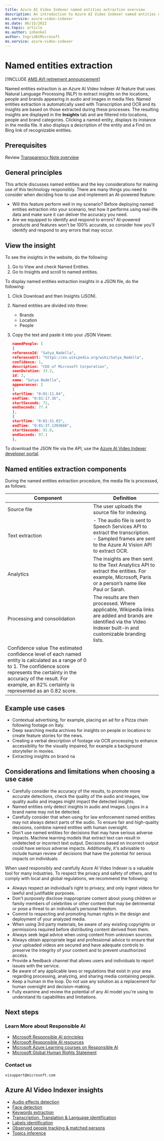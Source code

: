 ```yaml
---
title: Azure AI Video Indexer named entities extraction overview 
description: An introduction to Azure AI Video Indexer named entities extraction component responsibly.
ms.service: azure-video-indexer
ms.date: 06/15/2022
ms.topic: article
ms.author: inhenkel
author: IngridAtMicrosoft
ms.service: azure-video-indexer
---
```


# Named entities extraction

[!INCLUDE [AMS AVI retirement announcement](./includes/important-ams-retirement-avi-announcement.md)]

Named entities extraction is an Azure AI Video Indexer AI feature that uses Natural Language Processing (NLP) to extract insights on the locations, people and brands appearing in audio and images in media files. Named entities extraction is automatically used with Transcription and OCR and its insights are based on those extracted during these processes. The resulting insights are displayed in the **Insights** tab and are filtered into locations, people and brand categories. Clicking a named entity, displays its instance in the media file. It also displays a description of the entity and a Find on Bing link of recognizable entities.   

## Prerequisites  

Review [Transparency Note overview](/legal/azure-video-indexer/transparency-note?context=/azure/azure-video-indexer/context/context)

## General principles 

This article discusses named entities and the key considerations for making use of this technology responsibly. There are many things you need to consider when deciding how to use and implement an AI-powered feature:

-	Will this feature perform well in my scenario? Before deploying named entities extraction into your scenario, test how it performs using real-life data and make sure it can deliver the accuracy you need.
-	Are we equipped to identify and respond to errors? AI-powered products and features won't be 100% accurate, so consider how you'll identify and respond to any errors that may occur.

## View the insight

To see the insights in the website, do the following:

1. Go to View and check Named Entities.
1. Go to Insights and scroll to named entities.

To display named entities extraction insights in a JSON file, do the following: 

1. Click Download and then Insights (JSON).
2. Named entities are divided into three:

    * Brands
    * Location
    * People
3. Copy the text and paste it into your JSON Viewer.
    
    ```json
    namedPeople: [
    {
    referenceId: "Satya_Nadella",
    referenceUrl: "https://en.wikipedia.org/wiki/Satya_Nadella",
    confidence: 1,
    description: "CEO of Microsoft Corporation",
    seenDuration: 33.2,
    id: 2,
    name: "Satya Nadella",
    appearances: [
    {
    startTime: "0:01:11.04",
    endTime: "0:01:17.36",
    startSeconds: 71,
    endSeconds: 77.4
    },
    {
    startTime: "0:01:31.83",
    endTime: "0:01:37.1303666",
    startSeconds: 91.8,
    endSeconds: 97.1
    },
    ```
    
To download the JSON file via the API, use the [Azure AI Video Indexer developer portal](https://api-portal.videoindexer.ai/). 

## Named entities extraction components 

During the named entities extraction procedure, the media file is processed, as follows:   

|Component|Definition|
|---|---|
|Source file | 	The user uploads the source file for indexing. |
|Text extraction |- The audio file is sent to Speech Services API to extract the transcription.<br/>- Sampled frames are sent to the Azure AI Vision API to extract OCR. |
|Analytics	|The insights are then sent to the Text Analytics API to extract the entities. For example, Microsoft, Paris or a person’s name like Paul or Sarah.
|Processing and consolidation |	The results are then processed. Where applicable, Wikipedia links are added and brands are identified via the Video Indexer built-in and customizable branding lists.
Confidence value	The estimated confidence level of each named entity is calculated as a range of 0 to 1. The confidence score represents the certainty in the accuracy of the result. For example, an 82% certainty is represented as an 0.82 score.|

## Example use cases 

-	Contextual advertising, for example, placing an ad for a Pizza chain following footage on Italy.
- Deep searching media archives for insights on people or locations to create feature stories for the news.
-	Creating a verbal description of footage via OCR processing to enhance accessibility for the visually impaired, for example a background storyteller in movies. 
-	Extracting insights on brand na

## Considerations and limitations when choosing a use case 

-	Carefully consider the accuracy of the results, to promote more accurate detections, check the quality of the audio and images, low quality audio and images might impact the detected insights. 
-	Named entities only detect insights in audio and images. Logos in a brand name may not be detected.
-	Carefully consider that when using for law enforcement named entities may not always detect parts of the audio. To ensure fair and high-quality decisions, combine named entities with human oversight. 
-	Don't use named entities for decisions that may have serious adverse impacts. Machine learning models that extract text can result in undetected or incorrect text output. Decisions based on incorrect output could have serious adverse impacts. Additionally, it's advisable to include human review of decisions that have the potential for serious impacts on individuals. 

When used responsibly and carefully Azure AI Video Indexer is a valuable tool for many industries. To respect the privacy and safety of others, and to comply with local and global regulations, we recommend the following:  

-	Always respect an individual’s right to privacy, and only ingest videos for lawful and justifiable purposes.  
-	Don't purposely disclose inappropriate content about young children or family members of celebrities or other content that may be detrimental or pose a threat to an individual’s personal freedom.  
-	Commit to respecting and promoting human rights in the design and deployment of your analyzed media.  
-	When using 3rd party materials, be aware of any existing copyrights or permissions required before distributing content derived from them. 
-	Always seek legal advice when using content from unknown sources. 
-	Always obtain appropriate legal and professional advice to ensure that your uploaded videos are secured and have adequate controls to preserve the integrity of your content and to prevent unauthorized access.    
-	Provide a feedback channel that allows users and individuals to report issues with the service.  
-	Be aware of any applicable laws or regulations that exist in your area regarding processing, analyzing, and sharing media containing people. 
-	Keep a human in the loop. Do not use any solution as a replacement for human oversight and decision-making.  
-	Fully examine and review the potential of any AI model you're using to understand its capabilities and limitations. 

## Next steps

### Learn More about Responsible AI

- [Microsoft Responsible AI principles](https://www.microsoft.com/ai/responsible-ai?activetab=pivot1%3aprimaryr6) 
- [Microsoft Responsible AI resources](https://www.microsoft.com/ai/responsible-ai-resources)
- [Microsoft Azure Learning courses on Responsible AI](/training/paths/responsible-ai-business-principles/)
- [Microsoft Global Human Rights Statement](https://www.microsoft.com/corporate-responsibility/human-rights-statement?activetab=pivot_1:primaryr5)  

### Contact us

`visupport@microsoft.com`  

## Azure AI Video Indexer insights

- [Audio effects detection](audio-effects-detection.md)
- [Face detection](face-detection.md)
- [Keywords extraction](keywords.md)
- [Transcription, Translation & Language identification](transcription-translation-lid.md)
- [Labels identification](labels-identification.md) 
- [Observed people tracking & matched persons](observed-matched-people.md)
- [Topics inference](topics-inference.md)
